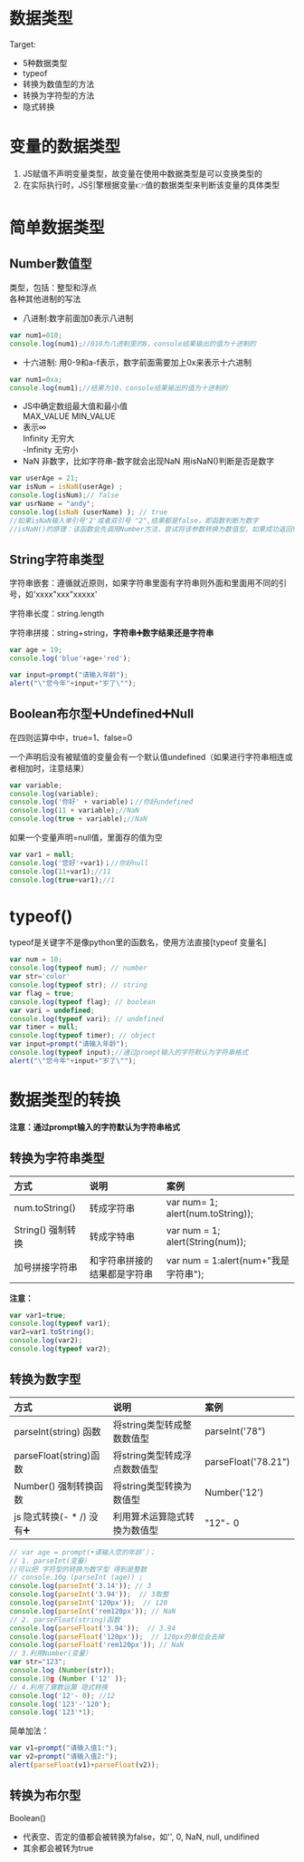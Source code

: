 # 数据类型
Target:
- 5种数据类型
- typeof
- 转换为数值型的方法
- 转换为字符型的方法
- 隐式转换
# 变量的数据类型
1. JS赋值不声明变量类型，故变量在使用中数据类型是可以变换类型的
2. 在实际执行时，JS引擎根据变量👉值的数据类型来判断该变量的具体类型
# 简单数据类型
## Number数值型
类型，包括：整型和浮点  
各种其他进制的写法
- 八进制:数字前面加0表示八进制
```javascript
var num1=010;
console.log(num1);//010为八进制里的8，console结果输出的值为十进制的
``` 
- 十六进制: 用0-9和a-f表示，数字前面需要加上0x来表示十六进制
```javascript
var num1=0xa;
console.log(num1);//结果为10，console结果输出的值为十进制的
```   
- JS中确定数组最大值和最小值  
MAX_VALUE MIN_VALUE  
- 表示∞  
Infinity 无穷大   
-Infinity 无穷小  
- NaN 非数字，比如字符串-数字就会出现NaN 
  用isNaN()判断是否是数字
```javascript
var userAge = 21;
var isNum = isNaN(userAge) ;
console.log(isNum);// false
var usrName = "andy";
console.log(isNaN (userName) ); // true
//如果isNaN输入单引号'2'或者双引号 "2",结果都是false，即函数判断为数字
//isNaN()的原理：该函数会先调用Number方法，尝试将该参数转换为数值型，如果成功返回false
```
## String字符串类型  
字符串嵌套：遵循就近原则，如果字符串里面有字符串则外面和里面用不同的引号，如'xxxx"xxx"xxxxx'

字符串长度：string.length

字符串拼接：string+string，**字符串➕数字结果还是字符串**  
```javascript
var age = 19;
console.log('blue'+age+'red');
```
```javascript
var input=prompt("请输入年龄");
alert("\"您今年"+input+"岁了\"");
```
## Boolean布尔型➕Undefined➕Null
在四则运算中中，true=1、false=0

一个声明后没有被赋值的变量会有一个默认值undefined（如果进行字符串相连或者相加时，注意结果）
```javascript
var variable;
console.log(variable);
console.log('你好' + variable)；//你好undefined
console.log(11 + variable);//NaN
console.log(true + variable);//NaN
```
如果一个变量声明=null值，里面存的值为空
```javascript
var var1 = null;
console.log('您好'+var1)；//你好null
console.log(11+var1);//11
console.log(true+var1);//1
```
# typeof()
typeof是关键字不是像python里的函数名，使用方法直接[typeof 变量名]
```javascript
var num = 10;
console.log(typeof num); // number
var str='color'
console.log(typeof str); // string
var flag = true;
console.log(typeof flag); // boolean 
var vari = undefined;
console.log(typeof vari); // undefined
var timer = null;
console.log(typeof timer); // object
var input=prompt("请输入年龄");
console.log(typeof input);//通过prompt输入的字符默认为字符串格式
alert("\"您今年"+input+"岁了\"");
```
# 数据类型的转换
**注意：通过prompt输入的字符默认为字符串格式**
## 转换为字符串类型
| 方式              | 说明                         | 案例                                 |
| :---------------- | :--------------------------- | :----------------------------------- |
| num.toString()    | 转成字符串                   | var num= 1; alert(num.toString));    |
| String() 强制转换 | 转成字特串                   | var num = 1; alert(String(num));     |
| 加号拼接字符串    | 和字符串拼接的结果都是字符串 | var num = 1:alert(num+"我是字符串"); |

**注意：**
```javascript
var var1=true; 
console.log(typeof var1); 
var2=var1.toString();
console.log(var2); 
console.log(typeof var2);
```
## 转换为数字型
| 方式                     | 说明                         | 案例                |
| :----------------------- | :--------------------------- | :------------------ |
| parseInt(string) 函数    | 将string类型转成整数数值型   | parseInt('78")      |
| parseFloat(string)函数   | 将string类型转成浮点数数值型 | parseFloat('78.21") |
| Number() 强制转换函数    | 将string类型转换为数值型     | Number('12')        |
| js 隐式转换(- * /) 没有➕ | 利用算术运算隐式转換为数值型 | "12"- 0             |

```javascript
// var age = prompt(•请输入您的年龄’）；
// 1. parseInt(变量）
//可以把 字符型的转换为数字型 得到是整数
// console.10g (parseInt (age)) ;
console.log(parseInt('3.14')); // 3 
console.log(parseInt('3.94'));  // 3取整
console.log(parseInt('120px'));  // 120
console.log(parseInt('rem120px')); // NaN
// 2. parseFloat(string)函数
console.log(parseFloat('3.94'));  // 3.94
console.log(parseFloat('120px'));  // 120px的单位会去掉
console.log(parseFloat('rem120px')); // NaN
// 3.利用Number(变量）
var str="123";
console.log (Number(str));
console.10g (Number ('12' ));
// 4.利用了算数运算 隐式转换
console.log('12'- 0); //12
console.log('123'-'120');
console.log('123'*1);
```
简单加法：
```javascript
var v1=prompt("请输入值1:"); 
var v2=prompt("请输入值2:"); 
alert(parseFloat(v1)+parseFloat(v2));
```
## 转换为布尔型
Boolean()
* 代表空、否定的值都会被转换为false，如'', 0, NaN, null, undifined
* 其余都会被转为true 

 
